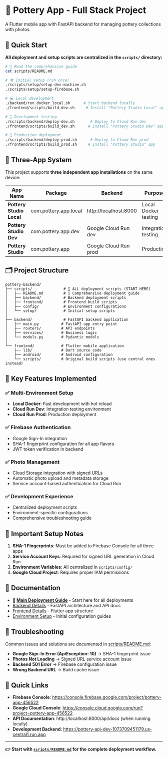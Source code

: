 # 🏺 Pottery App - Full Stack Project

A Flutter mobile app with FastAPI backend for managing pottery collections with photos.

## 🎯 Quick Start

**All deployment and setup scripts are centralized in the `scripts/` directory:**

```bash
# 📖 Read the comprehensive guide
cat scripts/README.md

# 🛠️ Initial setup (run once)
./scripts/setup/setup-dev-machine.sh
./scripts/setup/setup-firebase.sh

# 💻 Local development
./backend/run_docker_local.sh      # Start backend locally
./frontend/scripts/build_dev.sh     # Install "Pottery Studio Local" app

# 🧪 Development testing
./scripts/backend/deploy-dev.sh       # Deploy to Cloud Run dev
./frontend/scripts/build_dev.sh      # Install "Pottery Studio Dev" app

# 🚀 Production deployment
./scripts/backend/deploy-prod.sh      # Deploy to Cloud Run prod
./frontend/scripts/build_prod.sh     # Install "Pottery Studio" app
```

## 📱 Three-App System

This project supports **three independent app installations** on the same device:

| App Name | Package | Backend | Purpose |
|----------|---------|---------|---------|
| **Pottery Studio Local** | com.pottery.app.local | http://localhost:8000 | Local Docker testing |
| **Pottery Studio Dev** | com.pottery.app.dev | Google Cloud Run dev | Integration testing |
| **Pottery Studio** | com.pottery.app | Google Cloud Run prod | Production |

## 🗂️ Project Structure

```
pottery-backend/
├── scripts/              # 🎯 ALL deployment scripts (START HERE)
│   ├── README.md         # 📖 Comprehensive deployment guide
│   ├── backend/          # Backend deployment scripts
│   ├── frontend/         # Frontend build scripts
│   ├── config/           # Environment configurations
│   └── setup/            # Initial setup scripts
│
├── backend/              # FastAPI backend application
│   ├── main.py          # FastAPI app entry point
│   ├── routers/         # API endpoints
│   ├── services/        # Business logic
│   └── models.py        # Pydantic models
│
└── frontend/            # Flutter mobile application
    ├── lib/             # Dart source code
    ├── android/         # Android configuration
    └── scripts/         # Original build scripts (use central ones instead)
```

## 🔧 Key Features Implemented

### ✅ Multi-Environment Setup
- **Local Docker**: Fast development with hot reload
- **Cloud Run Dev**: Integration testing environment
- **Cloud Run Prod**: Production deployment

### ✅ Firebase Authentication
- Google Sign-In integration
- SHA-1 fingerprint configuration for all app flavors
- JWT token verification in backend

### ✅ Photo Management
- Cloud Storage integration with signed URLs
- Automatic photo upload and metadata storage
- Service account-based authentication for Cloud Run

### ✅ Development Experience
- Centralized deployment scripts
- Environment-specific configurations
- Comprehensive troubleshooting guide

## 🚨 Important Setup Notes

1. **SHA-1 Fingerprints**: Must be added to Firebase Console for all three apps
2. **Service Account Keys**: Required for signed URL generation in Cloud Run
3. **Environment Variables**: All centralized in `scripts/config/`
4. **Google Cloud Project**: Requires proper IAM permissions

## 📖 Documentation

- **🎯 [Main Deployment Guide](scripts/README.md)** - Start here for all deployments
- [Backend Details](backend/README.md) - FastAPI architecture and API docs
- [Frontend Details](frontend/README.md) - Flutter app structure
- [Environment Setup](scripts/setup/) - Initial configuration guides

## 🛟 Troubleshooting

Common issues and solutions are documented in [scripts/README.md](scripts/README.md#-troubleshooting):

- **Google Sign-In Error (ApiException: 10)** → SHA-1 fingerprint issue
- **Photos Not Loading** → Signed URL service account issue
- **Backend 501 Error** → Firebase configuration issue
- **Wrong Backend URL** → Build cache issue

## 🔗 Quick Links

- **Firebase Console**: https://console.firebase.google.com/project/pottery-app-456522
- **Google Cloud Console**: https://console.cloud.google.com/run?project=pottery-app-456522
- **API Documentation**: http://localhost:8000/api/docs (when running locally)
- **Development Backend**: https://pottery-api-dev-1073709451179.us-central1.run.app

---

**👉 Start with [`scripts/README.md`](scripts/README.md) for the complete deployment workflow.**
